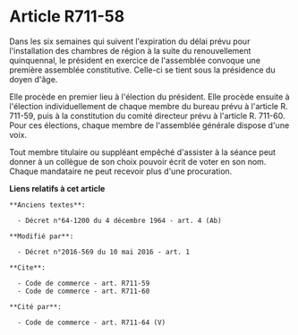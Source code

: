 # Article R711-58

Dans les six semaines qui suivent l'expiration du délai prévu pour l'installation des chambres de région à la suite du
renouvellement quinquennal, le président en exercice de l'assemblée convoque une première assemblée constitutive. Celle-ci se
tient sous la présidence du doyen d'âge. 

Elle procède en premier lieu à l'élection du président. Elle procède ensuite à l'élection individuellement de chaque membre
du bureau prévu à l'article R. 711-59, puis à la constitution du comité directeur prévu à l'article R. 711-60. Pour ces
élections, chaque membre de l'assemblée générale dispose d'une voix. 

Tout membre titulaire ou suppléant empêché d'assister à la séance peut donner à un collègue de son choix pouvoir écrit de
voter en son nom. Chaque mandataire ne peut recevoir plus d'une procuration.

**Liens relatifs à cet article**

	**Anciens textes**:

	  - Décret n°64-1200 du 4 décembre 1964 - art. 4 (Ab)

	**Modifié par**:

	  - Décret n°2016-569 du 10 mai 2016 - art. 1

	**Cite**:

	  - Code de commerce - art. R711-59
	  - Code de commerce - art. R711-60

	**Cité par**:

	  - Code de commerce - art. R711-64 (V)

